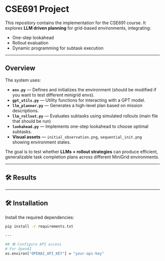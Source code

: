 # CSE691 Project

This repository contains the implementation for the CSE691 course.
It explores **LLM driven planning** for grid-based environments, integrating:
- One-step lookahead
- Rollout evaluation
- Dynamic programming for subtask execution

---

## Overview

The system uses:
- **`env.py`** — Defines and initializes the environment (should be modified if you want to test different minigrid envs).
- **`gpt_utils.py`** — Utility functions for interacting with a GPT model.
- **`llm_planner.py`** — Generates a high-level plan based on mission descriptions.
- **`llm_rollout.py`** — Evaluates subtasks using simulated rollouts (main file that should be run)
- **`lookahead.py`** — Implements one-step lookahead to choose optimal subtasks.
- **Visual assets** — `initial_observation.png`, `sequential_init.png` showing environment states.

The goal is to test whether **LLMs + rollout strategies** can produce efficient, generalizable task completion plans across different MiniGrid environments.

---

## 🛠 Results



---

## 🛠 Installation

Install the required dependencies:

```bash
pip install -r requirements.txt

---

## 🛠 Configure API access 
# For OpenAI
os.environ["OPENAI_API_KEY"] = "your-api-key"


